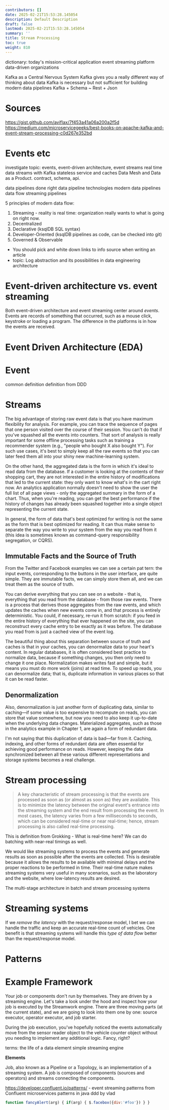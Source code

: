 ```yaml
---
contributors: []
date: 2025-02-21T15:53:28.145054
description: Default Description
draft: false
lastmod: 2025-02-21T15:53:28.145054
summary: ''
title: Stream Processing
toc: true
weight: 810
---
```


dictionary:
today's mission-critical application
event streaming platform
data-driven organizations

Kafka as a Central Nervous System
Kafka gives you a really different way of thinking about data
Kafka is necessary but not sufficient for building modern data pipelines
Kafka + Schema ~ Rest + Json

# Sources

https://gist.github.com/aviflax/7f453a41a06a200a2f5d
https://medium.com/microservicegeeks/best-books-on-apache-kafka-and-event-stream-processing-c0d267e352bd

# Events etc

investigate topic: events, event-driven architecture, event streams
real time data streams with Kafka
stateless service and caches
Data Mesh and Data as a Product. contract, schema, api.

data pipelines done right
data pipeline technologies
modern data pipelines
data flow
streaming pipelines

5 principles of modern data flow:

1. Streaming - reality is real time: organization really wants to what is going on right now.
1. Decentralized
1. Declarative (ksqlDB SQL syntax)
1. Developer-Oriented (ksqlDB pipelines as code, can be checked into git)
1. Governed & Observable

* You should pick and white down links to info source when writing an article
* topic: Log abstraction and its possibilities in data engineering architecture

# Event-driven architecture vs. event streaming

Both event-driven architecture and event streaming center around *events*. Events are records of something that occurred, such as a mouse click, keystroke or loading a program. The difference in the platforms is in how the events are received.

# Event Driven Architecture (EDA)

# Event

common definition
definition from DDD

# Streams

The big advantage of storing raw event data is that you have maximum flexibility for analysis. For example, you can trace the sequence of pages that one person visited over the course of their session. You can't do that if you've squashed all the events into counters. That sort of analysis is really important for some offline processing tasks such as training a recommender system (e.g., "people who bought X also bought Y"). For such use cases, it's best to simply keep all the raw events so that you can later feed them all into your shiny new machine-learning system.

On the other hand, the aggregated data is the form in which it's ideal to read data from the database. If a customer is looking at the contents of their shopping cart, they are not interested in the entire history of modifications that led to the current state: they only want to know what's in the cart right now. An analytics application normally doesn't need to show the user the full list of all page views - only the aggregated summary in the form of a chart. Thus, when you're reading, you can get the best performance if the history of changes has already been squashed together into a single object representing the current state.

In general, the form of data that's best optimized for writing is not the same as the form that is best optimized for reading. It can thus make sense to separate the way you write to your system from the way you read from it (this idea is sometimes known as command-query responsibility segregation, or CQRS).

## Immutable Facts and the Source of Truth

From the Twitter and Facebook examples we can see a certain pat tern: the input events, corresponding to the buttons in the user interface, are quite simple. They are immutable facts, we can simply store them all, and we can treat them as the source of truth.

You can derive everything that you can see on a website - that is, everything that you read from the database - from those raw events. There is a process that derives those aggregates from the raw events, and which updates the caches when new events come in, and that process is entirely deterministic. You could, if necessary, re-run it from scratch: if you feed in the entire history of everything that ever happened on the site, you can reconstruct every cache entry to be exactly as it was before. The database you read from is just a cached view of the event log.

The beautiful thing about this separation between source of truth and caches is that in your caches, you can denormalize data to your heart's content. In regular databases, it is often considered best practice to normalize data, because if something changes, you then only need to change it one place. Normalization makes writes fast and simple, but it means you must do more work (joins) at read time. To speed up reads, you can denormalize data; that is, duplicate information in various places so that it can be read faster.

## Denormalization

Also, denormalization is just another form of duplicating data, similar to caching—if some value is too expensive to recompute on reads, you can store that value somewhere, but now you need to also keep it up-to-date when the underlying data changes. Materialized aggregates, such as those in the analytics example in Chapter 1, are again a form of redundant data.

I'm not saying that this duplication of data is bad—far from it. Caching, indexing, and other forms of redundant data are often essential for achieving good performance on reads. However, keeping the data synchronized between all these various different representations and storage systems becomes a real challenge.

# Stream processing

 > 
 > A key characteristic of stream processing is that the events are processed as soon as (or almost as soon as) they are available. This is to minimize the latency between the original event's entrance into the streaming system and the end result from processing the event. In most cases, the latency varies from a few milliseconds to seconds, which can be considered real-time or near real-time; hence, stream processing is also called real-time processing.

This is definition from Grokking - What is real-time here? We can do batching with near-real timings as well.

We would like streaming systems to process the events and generate results as soon as possible after the events are collected. This is desirable because it allows the results to be available with minimal delays and the proper reactions to be performed in time. Their real-time nature makes streaming systems very useful in many scenarios, such as the laboratory and the website, where low-latency results are desired.

The multi-stage architecture in batch and stream processing systems

# Streaming systems

If we *remove the latency* with the request/response model, I bet we can handle the traffic and keep an accurate real-time count of vehicles. One benefit is that streaming systems will handle this *type of data flow* better than the request/response model.

# Patterns

# Example Framework

Your job or components don't run by themselves. They are driven by a streaming engine. Let's take a look under the hood and inspect how your job is executed by the Streamwork engine. There are three moving parts (at the current state), and we are going to look into them one by one: source executor, operator executor, and job starter.

During the job execution, you've hopefully noticed the events automatically move from the sensor reader object to the vehicle counter object without you needing to implement any additional logic. Fancy, right?

terms:
the life of a data element
simple streaming engine

**Elements**

Job, also known as a Pipeline or a Topology, is an implementation of a streaming system. A job is composed of components (sources and operators) and streams connecting the components.

https://developer.confluent.io/patterns/ - event streaming patterns from Confluent
microservices patterns in java
ddd by vlad

````js
function fancyAlert(arg) { if(arg) { $.facebox({div:'#foo'}) } } 
````
